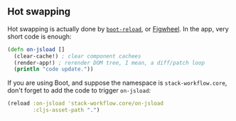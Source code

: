 
Hot swapping
----

Hot swapping is actually done by [`boot-reload`](https://github.com/adzerk-oss/boot-reload),
or [Figwheel](https://github.com/bhauman/lein-figwheel).
In the app, very short code is enough:

```clojure
(defn on-jsload []
  (clear-cache!) ; clear component cachees
  (render-app!) ; rerender DOM tree, I mean, a diff/patch loop
  (println "code update."))
```

If you are using Boot, and suppose the namespace is `stack-workflow.core`,
don't forget to add the code to trigger `on-jsload`:

```clojure
(reload :on-jsload 'stack-workflow.core/on-jsload
        :cljs-asset-path ".")
```
